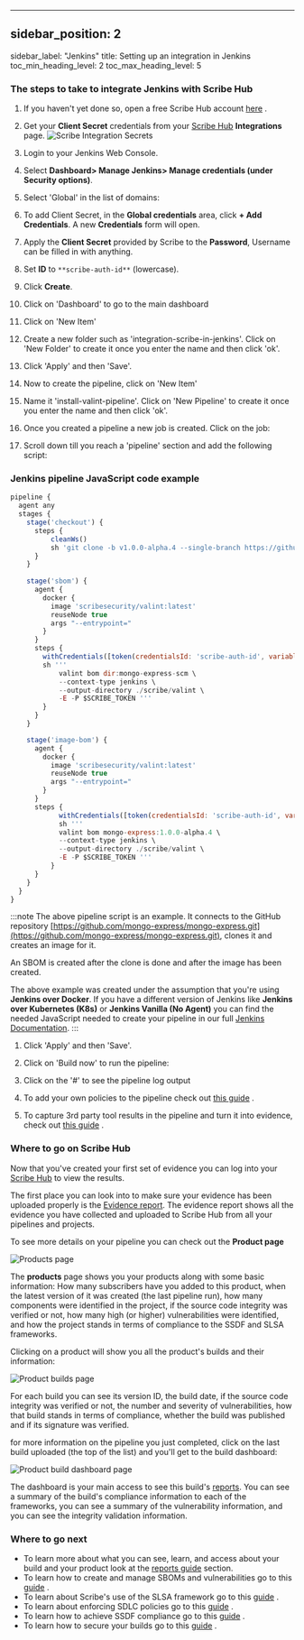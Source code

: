 
---

## sidebar_position: 2
sidebar_label: "Jenkins"
title: Setting up an integration in Jenkins
toc_min_heading_level: 2
toc_max_heading_level: 5
### The steps to take to integrate Jenkins with Scribe Hub
1. If you haven't yet done so, open a free Scribe Hub account [﻿here](https://scribesecurity.com/scribe-platform-lp/) .
2. Get your **Client Secret** credentials from your [﻿Scribe Hub](https://scribehub.scribesecurity.com/)  **Integrations** page.
![Scribe Integration Secrets](../../../../img/ci/integrations-secrets.jpg "")

1. Login to your Jenkins Web Console. 
2. Select **Dashboard> Manage Jenkins> Manage credentials (under Security options)**. 
3. Select 'Global' in the list of domains: 
4. To add Client Secret, in the **Global credentials** area, click **+ Add Credentials**. A new **Credentials** form will open. 
5. Apply the **Client Secret** provided by Scribe to the **Password**, Username can be filled in with anything. 
6. Set **ID** to `**scribe-auth-id**`  (lowercase). 
7. Click **Create**. 
8. Click on 'Dashboard' to go to the main dashboard  
9. Click on 'New Item' 
10. Create a new folder such as 'integration-scribe-in-jenkins'. Click on 'New Folder' to create it once you enter the name and then click 'ok'. 
11. Click 'Apply' and then 'Save'. 
12. Now to create the pipeline, click on 'New Item' 
13. Name it 'install-valint-pipeline'. Click on 'New Pipeline' to create it once you enter the name and then click 'ok'.  
14. Once you created a pipeline a new job is created. Click on the job: 
15. Scroll down till you reach a 'pipeline' section and add the following script: 
### Jenkins pipeline JavaScript code example
```javascript
pipeline {
  agent any
  stages {
    stage('checkout') {
      steps {
          cleanWs()
          sh 'git clone -b v1.0.0-alpha.4 --single-branch https://github.com/mongo-express/mongo-express.git mongo-express-scm'
      }
    }
    
    stage('sbom') {
      agent {
        docker {
          image 'scribesecurity/valint:latest'
          reuseNode true
          args "--entrypoint="
        }
      }
      steps {        
        withCredentials([token(credentialsId: 'scribe-auth-id', variable: 'SCRIBE_TOKEN')]) {
        sh '''
            valint bom dir:mongo-express-scm \
            --context-type jenkins \
            --output-directory ./scribe/valint \
            -E -P $SCRIBE_TOKEN '''
        }
      }
    }

    stage('image-bom') {
      agent {
        docker {
          image 'scribesecurity/valint:latest'
          reuseNode true
          args "--entrypoint="
        }
      }
      steps {
            withCredentials([token(credentialsId: 'scribe-auth-id', variable: 'SCRIBE_TOKEN')]) {  
            sh '''
            valint bom mongo-express:1.0.0-alpha.4 \
            --context-type jenkins \
            --output-directory ./scribe/valint \
            -E -P $SCRIBE_TOKEN '''
          }
      }
    }
  }
}
```
:::note
The above pipeline script is an example. It connects to the GitHub repository [﻿https://github.com/mongo-express/mongo-express.git](https://github.com/mongo-express/mongo-express.git), clones it and creates an image for it. 

An SBOM is created after the clone is done and after the image has been created. 

The above example was created under the assumption that you're using **Jenkins over Docker**. If you have a different version of Jenkins like **Jenkins over Kubernetes (K8s)** or **Jenkins Vanilla (No Agent)** you can find the needed JavaScript needed to create your pipeline in our full [﻿Jenkins Documentation](../../integrating-scribe/ci-integrations/jenkins#procedure).
:::

1. Click 'Apply' and then 'Save'.
 
2. Click on 'Build now' to run the pipeline: 
3. Click on the '#' to see the pipeline log output  
4. To add your own policies to the pipeline check out [﻿this guide](../../guides/enforcing-sdlc-policy#policies-and-policy-modules) .
5. To capture 3rd party tool results in the pipeline and turn it into evidence, check out [﻿this guide](../../guides/manag-sbom-and-vul#ingesting-reports-from-application-security-scanners) .
### Where to go on Scribe Hub
Now that you've created your first set of evidence you can log into your [﻿Scribe Hub](https://scribehub.scribesecurity.com/) to view the results. 

The first place you can look into to make sure your evidence has been uploaded properly is the [﻿Evidence report](../../scribe-hub-reports/evidence). The evidence report shows all the evidence you have collected and uploaded to Scribe Hub from all your pipelines and projects.

To see more details on your pipeline you can check out the **Product page**

![Products page](../../../../img/start/products-start.jpg "")

The **products** page shows you your products along with some basic information: How many subscribers have you added to this product, when the latest version of it was created (the last pipeline run), how many components were identified in the project, if the source code integrity was verified or not, how many high (or higher) vulnerabilities were identified, and how the project stands in terms of compliance to the SSDF and SLSA frameworks.

Clicking on a product will show you all the product's builds and their information:

![Product builds page](../../../../img/start/builds-start.jpg "")

For each build you can see its version ID, the build date, if the source code integrity was verified or not, the number and severity of vulnerabilities, how that build stands in terms of compliance, whether the build was published and if its signature was verified.

for more information on the pipeline you just completed, click on the last build uploaded (the top of the list) and you'll get to the build dashboard:

![Product build dashboard page](../../../../img/start/dashboard-start.jpg "")

The dashboard is your main access to see this build's [﻿reports](../../scribe-hub-reports/). You can see a summary of the build's compliance information to each of the frameworks, you can see a summary of the vulnerability information, and you can see the integrity validation information.

### Where to go next
- To learn more about what you can see, learn, and access about your build and your product look at the [﻿reports guide](../../scribe-hub-reports/)  section.
- To learn how to create and manage SBOMs and vulnerabilities go to this [﻿guide](../../guides/manag-sbom-and-vul) .
- To learn about Scribe's use of the SLSA framework go to this [﻿guide](../../guides/secure-sfw-slsa) .
- To learn about enforcing SDLC policies go to this [﻿guide](../../guides/enforcing-sdlc-policy) .
- To learn how to achieve SSDF compliance go to this [﻿guide](../../guides/ssdf-compliance) .
- To learn how to secure your builds go to this [﻿guide](../../guides/securing-builds) .




<!--- Eraser file: https://app.eraser.io/workspace/dEF2NcXzRQBxuJDikh6o --->